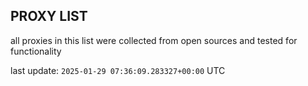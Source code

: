 ## PROXY LIST

all proxies in this list were collected from open sources and tested for functionality

last update: `2025-01-29 07:36:09.283327+00:00` UTC